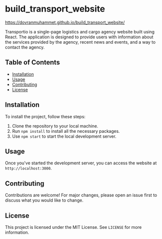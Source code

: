 # build_transport_website
https://dovranmuhammet.github.io/build_transport_website/

Transportio is a single-page logistics and cargo agency website built using React. The application is designed to provide users with information about the services provided by the agency, recent news and events, and a way to contact the agency.

## Table of Contents

- [Installation](#installation)
- [Usage](#usage)
- [Contributing](#contributing)
- [License](#license)

## Installation

To install the project, follow these steps:

1. Clone the repository to your local machine.
2. Run `npm install` to install all the necessary packages.
3. Use `npm start` to start the local development server.

## Usage

Once you've started the development server, you can access the website at `http://localhost:3000`.

## Contributing

Contributions are welcome! For major changes, please open an issue first to discuss what you would like to change.

## License

This project is licensed under the MIT License. See `LICENSE` for more information.

